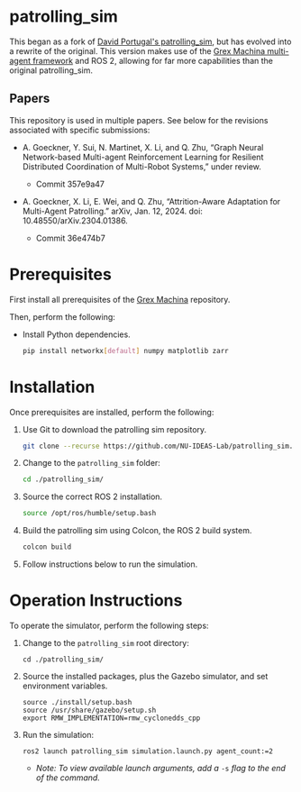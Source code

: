 # patrolling_sim
This began as a fork of [David Portugal's patrolling_sim](https://github.com/davidbsp/patrolling_sim), but has evolved into a rewrite of the original. This version makes use of the [Grex Machina multi-agent framework](https://github.com/NU-IDEAS-Lab/grex) and ROS 2, allowing for far more capabilities than the original patrolling_sim.

## Papers
This repository is used in multiple papers. See below for the revisions associated with specific submissions:

 * A. Goeckner, Y. Sui, N. Martinet, X. Li, and Q. Zhu, “Graph Neural Network-based Multi-agent Reinforcement Learning for Resilient Distributed Coordination of Multi-Robot Systems,” under review.

   * Commit 357e9a47

 * A. Goeckner, X. Li, E. Wei, and Q. Zhu, “Attrition-Aware Adaptation for Multi-Agent Patrolling.” arXiv, Jan. 12, 2024. doi: 10.48550/arXiv.2304.01386.

   * Commit 36e474b7


# Prerequisites
First install all prerequisites of the [Grex Machina](https://github.com/NU-IDEAS-Lab/grex) repository.

Then, perform the following:

 * Install Python dependencies.
   ```bash
   pip install networkx[default] numpy matplotlib zarr
   ```

# Installation
Once prerequisites are installed, perform the following:

 1) Use Git to download the patrolling sim repository.

    ```bash
    git clone --recurse https://github.com/NU-IDEAS-Lab/patrolling_sim.git
    ```
    
 2) Change to the `patrolling_sim` folder:

    ```bash
    cd ./patrolling_sim/
    ```

 3) Source the correct ROS 2 installation.
   
    ```bash
    source /opt/ros/humble/setup.bash
    ```
    
 4) Build the patrolling sim using Colcon, the ROS 2 build system.

    ```bash
    colcon build
    ```

 5) Follow instructions below to run the simulation.
 
 # Operation Instructions
To operate the simulator, perform the following steps:

 1) Change to the `patrolling_sim` root directory:

    ```
    cd ./patrolling_sim/
    ```

 2) Source the installed packages, plus the Gazebo simulator, and set environment variables.
   
    ```
    source ./install/setup.bash
    source /usr/share/gazebo/setup.sh
    export RMW_IMPLEMENTATION=rmw_cyclonedds_cpp
    ```

 3) Run the simulation:

    ```
    ros2 launch patrolling_sim simulation.launch.py agent_count:=2
    ```

    * *Note: To view available launch arguments, add a* `-s` *flag to the end of the command.*
